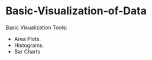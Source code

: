 # Basic-Visualization-of-Data    
Basic Visualization Tools: 

- Area Plots. 
- Histograms.            
- Bar Charts
 
